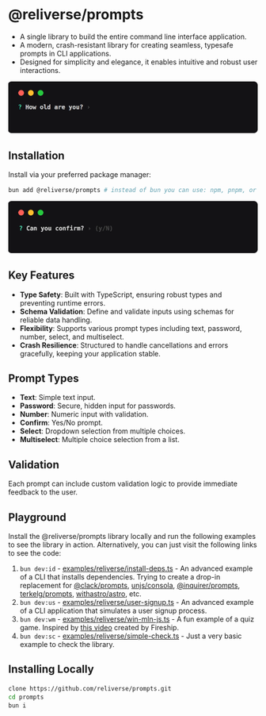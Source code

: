 # @reliverse/prompts

- A single library to build the entire command line interface application.
- A modern, crash-resistant library for creating seamless, typesafe prompts in CLI applications.
- Designed for simplicity and elegance, it enables intuitive and robust user interactions.

[![example prompt](./public/example.gif)](https://docs.reliverse.org/prompts)

## Installation

Install via your preferred package manager:

```sh
bun add @reliverse/prompts # instead of bun you can use: npm, pnpm, or yarn (deno support is coming soon)
```

[![confirm prompt](./public/confirm.gif)](https://docs.reliverse.org/prompts)

## Key Features

- **Type Safety**: Built with TypeScript, ensuring robust types and preventing runtime errors.
- **Schema Validation**: Define and validate inputs using schemas for reliable data handling.
- **Flexibility**: Supports various prompt types including text, password, number, select, and multiselect.
- **Crash Resilience**: Structured to handle cancellations and errors gracefully, keeping your application stable.

## Prompt Types

- **Text**: Simple text input.
- **Password**: Secure, hidden input for passwords.
- **Number**: Numeric input with validation.
- **Confirm**: Yes/No prompt.
- **Select**: Dropdown selection from multiple choices.
- **Multiselect**: Multiple choice selection from a list.
  
## Validation

Each prompt can include custom validation logic to provide immediate feedback to the user.

## Playground

Install the @reliverse/prompts library locally and run the following examples to see the library in action. Alternatively, you can just visit the following links to see the code:

1. `bun dev:id` - [examples/reliverse/install-deps.ts](https://github.com/reliverse/prompts/blob/main/examples/reliverse/install-deps.ts) - An advanced example of a CLI that installs dependencies. Trying to create a drop-in replacement for [@clack/prompts](https://github.com/bombshell-dev/clack/tree/main/packages/prompts#readme), [unjs/consola](https://github.com/unjs/consola#readme), [@inquirer/prompts](https://github.com/SBoudrias/Inquirer.js#readme), [terkelg/prompts](https://github.com/terkelg/prompts#readme), [withastro/astro](https://github.com/withastro/astro/tree/main/packages/create-astro), etc.
2. `bun dev:us` - [examples/reliverse/user-signup.ts](https://github.com/reliverse/prompts/blob/main/examples/reliverse/user-signup.ts) - An advanced example of a CLI application that simulates a user signup process.
3. `bun dev:wm` - [examples/reliverse/win-mln-js.ts](https://github.com/reliverse/prompts/blob/main/examples/reliverse/win-mln-js.ts) - A fun example of a quiz game. Inspired by [this video](https://youtube.com/watch?v=_oHByo8tiEY) created by Fireship.
4. `bun dev:sc` - [examples/reliverse/simple-check.ts](https://github.com/reliverse/prompts/blob/main/examples/reliverse/simple-check.ts) - Just a very basic example to check the library.

## Installing Locally

```sh
clone https://github.com/reliverse/prompts.git
cd prompts
bun i
```
